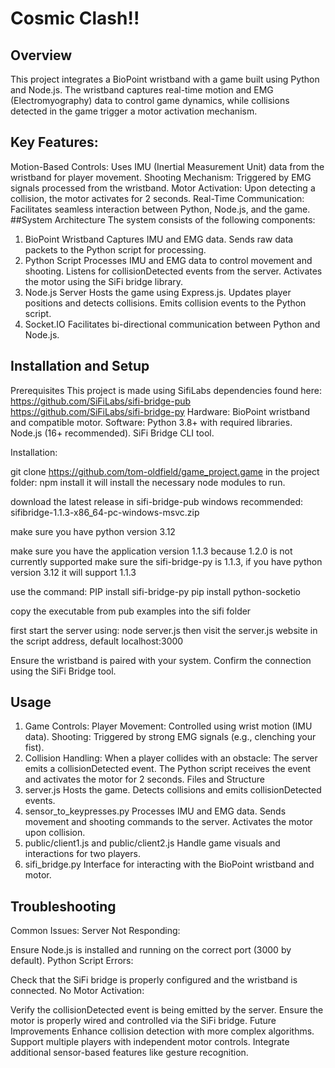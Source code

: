 # Cosmic Clash!!
## Overview
This project integrates a BioPoint wristband with a game built using Python and Node.js. The wristband captures real-time motion and EMG (Electromyography) data to control game dynamics, while collisions detected in the game trigger a motor activation mechanism.

## Key Features:
Motion-Based Controls: Uses IMU (Inertial Measurement Unit) data from the wristband for player movement.
Shooting Mechanism: Triggered by EMG signals processed from the wristband.
Motor Activation: Upon detecting a collision, the motor activates for 2 seconds.
Real-Time Communication: Facilitates seamless interaction between Python, Node.js, and the game.
##System Architecture
The system consists of the following components:

1. BioPoint Wristband
Captures IMU and EMG data.
Sends raw data packets to the Python script for processing.
2. Python Script
Processes IMU and EMG data to control movement and shooting.
Listens for collisionDetected events from the server.
Activates the motor using the SiFi bridge library.
3. Node.js Server
Hosts the game using Express.js.
Updates player positions and detects collisions.
Emits collision events to the Python script.
4. Socket.IO
Facilitates bi-directional communication between Python and Node.js.
## Installation and Setup
Prerequisites
This project is made using SifiLabs dependencies found here: https://github.com/SiFiLabs/sifi-bridge-pub https://github.com/SiFiLabs/sifi-bridge-py
Hardware: BioPoint wristband and compatible motor.
Software:
Python 3.8+ with required libraries.
Node.js (16+ recommended).
SiFi Bridge CLI tool.

Installation:

git clone https://github.com/tom-oldfield/game_project.game
in the project folder: npm install
it will install the necessary node modules to run.

download the latest release in sifi-bridge-pub windows recommended: sifibridge-1.1.3-x86_64-pc-windows-msvc.zip

make sure you have python version 3.12

make sure you have the application version 1.1.3 because 1.2.0 is not currently supported make sure the sifi-bridge-py is 1.1.3, if you have python version 3.12 it will support 1.1.3

use the command: PIP install sifi-bridge-py
pip install python-socketio

copy the executable from pub examples into the sifi folder

first start the server using: node server.js
then visit the server.js website in the script address, default localhost:3000 

Ensure the wristband is paired with your system.
Confirm the connection using the SiFi Bridge tool.
## Usage
1. Game Controls:
Player Movement: Controlled using wrist motion (IMU data).
Shooting: Triggered by strong EMG signals (e.g., clenching your fist).
2. Collision Handling:
When a player collides with an obstacle:
The server emits a collisionDetected event.
The Python script receives the event and activates the motor for 2 seconds.
Files and Structure
1. server.js
Hosts the game.
Detects collisions and emits collisionDetected events.
2. sensor_to_keypresses.py
Processes IMU and EMG data.
Sends movement and shooting commands to the server.
Activates the motor upon collision.
3. public/client1.js and public/client2.js
Handle game visuals and interactions for two players.
4. sifi_bridge.py
Interface for interacting with the BioPoint wristband and motor.
## Troubleshooting
Common Issues:
Server Not Responding:

Ensure Node.js is installed and running on the correct port (3000 by default).
Python Script Errors:

Check that the SiFi bridge is properly configured and the wristband is connected.
No Motor Activation:

Verify the collisionDetected event is being emitted by the server.
Ensure the motor is properly wired and controlled via the SiFi bridge.
Future Improvements
Enhance collision detection with more complex algorithms.
Support multiple players with independent motor controls.
Integrate additional sensor-based features like gesture recognition.
